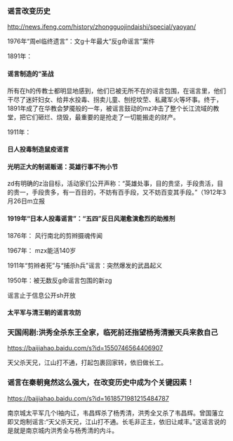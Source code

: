 ### 谣言改变历史
http://news.ifeng.com/history/zhongguojindaishi/special/yaoyan/

1976年“周el临终遗言”：文g十年最大“反g命谣言”案件

1891年：
#### 谣言制造的“圣战

所有在h的传教士都明显地感到，他们已被无所不在的谣言包围，在谣言里，他们干尽了迷奸妇女、给井水投毒、拐卖儿童、刨挖坟茔、私藏军火等坏事。终于，1891年成了在华教会梦魇般的一年，被谣言鼓动的mz冲击了整个长江流域的教堂，把它们砸烂、烧毁，最重要的是抢走了一切能搬走的财产。

1911年：
#### 日人投毒制造鼠疫谣言

#### 光明正大的制谣贩谣：英雄行事不拘小节

zd有明确的z治目标，活动家们公开声称：“英雄处事，目的贵坚，手段贵活，目的贵一，手段贵多，有一百目的，不妨有百手段，又不妨百变其手段。”（1912年3月26日m立报

#### 1919年“日本人投毒谣言”：“五四”反日风潮愈演愈烈的助推剂

1876年：
风行南北的剪辫摄魂传闻

1967年：
mzx能活140岁

1911年“剪辫者死”与“捕杀h兵”谣言：突然爆发的武昌起义

1950年：被无数反g命谣言包围的新zg

谣言止于信息公开sh开放

#### 太平军与清王朝的谣言攻防

### 天国闹剧:洪秀全杀东王全家，临死前还指望杨秀清搬天兵来救自己
https://baijiahao.baidu.com/s?id=1550746564406907

天父杀天兄，江山打不通，打起包裹回家转，依旧做长工。

### 谣言在秦朝竟然这么强大，在改变历史中成为个关键因素！
https://baijiahao.baidu.com/s?id=1618571981215484787

南京城太平军几个l袖内讧，韦昌辉杀了杨秀清，洪秀全又杀了韦昌辉。曾国藩立即又炮制谣言:“天父杀天兄，江山打不通。长毛非正主，依旧让咸丰。”这谣言说的是就是南京城内洪秀全与杨秀清的内斗。
